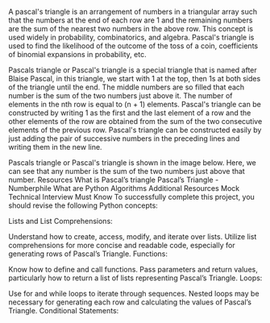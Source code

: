A pascal's triangle is an arrangement of numbers in a triangular array such that the numbers at the end of each row are 1 and the remaining numbers are the sum of the nearest two numbers in the above row. This concept is used widely in probability, combinatorics, and algebra. Pascal's triangle is used to find the likelihood of the outcome of the toss of a coin, coefficients of binomial expansions in probability, etc.

Pascals triangle or Pascal's triangle is a special triangle that is named after Blaise Pascal, in this triangle, we start with 1 at the top, then 1s at both sides of the triangle until the end. The middle numbers are so filled that each number is the sum of the two numbers just above it. The number of elements in the nth row is equal to (n + 1) elements. Pascal's triangle can be constructed by writing 1 as the first and the last element of a row and the other elements of the row are obtained from the sum of the two consecutive elements of the previous row. Pascal's triangle can be constructed easily by just adding the pair of successive numbers in the preceding lines and writing them in the new line.

Pascals triangle or Pascal's triangle is shown in the image below. Here, we can see that any number is the sum of the two numbers just above that number.
Resources
What is Pascal’s triangle
Pascal’s Triangle - Numberphile
What are Python Algorithms
Additional Resources
Mock Technical Interview
Must Know
To successfully complete this project, you should revise the following Python concepts:

Lists and List Comprehensions:

Understand how to create, access, modify, and iterate over lists.
Utilize list comprehensions for more concise and readable code, especially for generating rows of Pascal’s Triangle.
Functions:

Know how to define and call functions.
Pass parameters and return values, particularly how to return a list of lists representing Pascal’s Triangle.
Loops:

Use for and while loops to iterate through sequences.
Nested loops may be necessary for generating each row and calculating the values of Pascal’s Triangle.
Conditional Statements:

